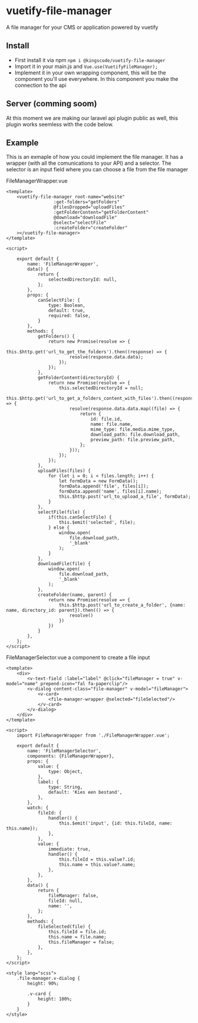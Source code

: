 # vuetify-file-manager
A file manager for your CMS or application powered by vuetify

## Install
- First install it via npm `npm i @kingscode/vuetify-file-manager`
- Import it in your main.js and `Vue.use(VuetifyFileManager);`
- Implement it in your own wrapping component, this will be the component you'll use everywhere.
  In this component you make the connection to the api

## Server (comming soom)
At this moment we are making our laravel api plugin public as well, this plugin works seemless with the code below.

## Example
This is an exmaple of how you could implement the file manager. It has a wrapper (with all the comunications to your API) and a selector.
The selector is an input field where you can choose a file from the file manager

FileManagerWrapper.vue
```
<template>
    <vuetify-file-manager root-name="website"
                  :get-folders="getFolders"
                  @filesDropped="uploadFiles"
                  :getFolderContent="getFolderContent"
                  @download="downloadFile"
                  @select="selectFile"
                  :createFolder="createFolder"
    ></vuetify-file-manager>
</template>

<script>

    export default {
        name: 'FileManagerWrapper',
        data() {
            return {
                selectedDirectoryId: null,
            };
        },
        props: {
            canSelectFile: {
                type: Boolean,
                default: true,
                required: false,
            }
        },
        methods: {
            getFolders() {
                return new Promise(resolve => {
                    this.$http.get('url_to_get_the_folders').then((response) => {
                        resolve(response.data.data);
                    });
                });
            },
            getFolderContent(directoryId) {
                return new Promise(resolve => {
                    this.selectedDirectoryId = null;
                    this.$http.get('url_to_get_a_folders_content_with_files').then((response) => {
                        resolve(response.data.data.map((file) => {
                            return {
                                id: file.id,
                                name: file.name,
                                mime_type: file.media.mime_type,
                                download_path: file.download_path,
                                preview_path: file.preview_path,
                            };
                        }));
                    });
                });
            },
            uploadFiles(files) {
                for (let i = 0; i < files.length; i++) {
                    let formData = new FormData();
                    formData.append('file', files[i]);
                    formData.append('name', files[i].name);
                    this.$http.post('url_to_upload_a_file', formData);
                }
            },
            selectFile(file) {
                if(this.canSelectFile) {
                    this.$emit('selected', file);
                } else {
                    window.open(
                        file.download_path,
                        '_blank'
                    );
                }
            },
            downloadFile(file) {
                window.open(
                    file.download_path,
                    '_blank'
                );
            },
            createFolder(name, parent) {
                return new Promise(resolve => {
                    this.$http.post('url_to_create_a_folder', {name: name, directory_id: parent}).then(() => {
                        resolve()
                    })
                })
            }
        },
    };
</script>
```

FileManagerSelector.vue
a component to create a file input
```
<template>
    <div>
        <v-text-field :label="label" @click="fileManager = true" v-model="name" prepend-icon="fal fa-paperclip"/>
        <v-dialog content-class="file-manager" v-model="fileManager">
            <v-card>
                <file-manager-wrapper @selected="fileSelected"/>
            </v-card>
        </v-dialog>
    </div>
</template>

<script>
    import FileManagerWrapper from './FileManagerWrapper.vue';

    export default {
        name: 'FileManagerSelector',
        components: {FileManagerWrapper},
        props: {
            value: {
                type: Object,
            },
            label: {
                type: String,
                default: 'Kies een bestand',
            },
        },
        watch: {
            fileId: {
                handler() {
                    this.$emit('input', {id: this.fileId, name: this.name});
                },
            },
            value: {
                immediate: true,
                handler() {
                    this.fileId = this.value?.id;
                    this.name = this.value?.name;
                },
            },
        },
        data() {
            return {
                fileManager: false,
                fileId: null,
                name: '',
            };
        },
        methods: {
            fileSelected(file) {
                this.fileId = file.id;
                this.name = file.name;
                this.fileManager = false;
            },
        },
    };
</script>

<style lang="scss">
    .file-manager.v-dialog {
        height: 90%;

        .v-card {
            height: 100%;
        }
    }
</style>
```

